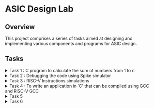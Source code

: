 # ASIC Design Lab

## Overview
This project comprises a series of tasks aimed at designing and implementing various components and programs for ASIC design.

## Tasks

<details>
  <summary>Task 1 : C program to calculate the sum of numbers from 1 to n </summary>

The task involves creating a simple C program that calculates the sum of numbers from 1 to n. This was achieved using the following steps:

1. **Creating and Opening the File**:
    - The file `sum1ton.c` is created and opened using the vim editor.
    ```bash
    touch sum1ton.c
    vim sum1ton.c
    ```

2. **Writing the Code**:
    - The code is written in the `sum1ton.c` file to calculate the sum of numbers from 1 to n.
    ![Writing the Code](https://github.com/user-attachments/assets/0b90a649-b3e6-42d5-ade6-600329ae8a85)

3. **Compiling and Running the Code**:
    - The code is compiled and run using the following commands:
    ```bash
    gcc sum1ton.c
    ./a.out
    ```
    ![Output](https://github.com/user-attachments/assets/f1bcb790-f27e-4a80-b626-41b78a1413ff)

4. **Parameter Change**:
    - The parameter 'n' was changed from 5 to 100 in this task.  
    ![Output](https://github.com/user-attachments/assets/da3d24f3-f028-4032-b190-96683d5642f7)

5. **RISC-V Compilation**:
    - The following command is used to compile a C source file (sum1ton.c) into an object file (sum1ton.o) for the RISC-V 64-bit architecture.
    ```bash
    riscv64-unknown-elf-gcc -O1 -mabi=lp64 -march=rv64i -o sum1ton.o sum1ton.c
    ls -ltr sum1ton.c
    ```
    ![RISC-V Compilation](https://github.com/user-attachments/assets/bda4cd2a-ef57-43b8-80ba-6283a7a58b76)

    ```bash
    riscv64-unknown-elf-objdump -d sum1ton.o | less
    ```
    ![Output](https://github.com/user-attachments/assets/7a05c12a-7e05-418f-aa5b-65f685dac8e5)
    - From this, we observe that each instruction is 4 bytes. By subtracting the address of the last instruction from the first and dividing by 4, we get 15 instructions for the main section.

6. **OFast Optimization**:
    - Similarly, the same code was compiled using OFast optimization.
    ```bash
    riscv64-unknown-elf-gcc -Ofast -mabi=lp64 -march=rv64i -o sum1ton.o sum1ton.c
    ls -ltr sum1ton.c
    ```
    ![image](https://github.com/user-attachments/assets/97023caa-ba50-4252-99a0-e21d35e0b6bf)
   
    ```bash
    riscv64-unknown-elf-objdump -d sum1ton.o | less
    ```
    ![OFast Output](https://github.com/user-attachments/assets/8cd49589-baca-47ec-88ea-0a78dda6e9f8)
    - Here, we get 12 instructions, 3 less than O1 optimization.

</details>

<details>
  <summary>Task 2 : Debugging the code using Spike simulator</summary>

The code written in [Task 1](#task-1) is being debugged using the Spike simulator.

1. **Running the Code in Spike**:
    - The compiled object file is executed in the Spike simulator using the following command:
    ```bash
    spike pk sum1ton.o
    ```
    - This command loads the RISC-V program (`sum1ton.o`) and runs it in the Spike simulator environment.
    ![Spike Output](https://github.com/user-attachments/assets/82ce5a0b-112a-4974-bb1f-6a8f38ebf090)

2. **Analyzing the Output**:
    - The output from the Spike simulator helps in verifying the correctness of the program execution on the RISC-V architecture.
    - In this case, it confirms that the sum of numbers from 1 to 100 is calculated correctly.
    ![Spike Output 2](https://github.com/user-attachments/assets/25f03f79-d2f7-401a-8a9c-6c211321f70f)

</details>

<details>
  <summary>Task 3 : RISC-V Instructions simulations</summary>

This task involves understanding the different RISC-V instruction formats and their usage in the context of assembly language programming. Below are the details of each instruction format:

1. **R-type (Register Type)**
    - **Structure**: <br> <img width="772" alt="R" src="https://github.com/user-attachments/assets/ce5d99f4-7463-48f9-aa4f-f48b41afe84e">
    - **Fields**:
        - `funct7 (31:25)`: Function code, used to specify the exact operation (e.g., add, subtract) along with `funct3`.
        - `rs2 (24:20)`: Source register 2, the second source operand.
        - `rs1 (19:15)`: Source register 1, the first source operand.
        - `funct3 (14:12)`: Function code, used together with `funct7` to specify the exact operation.
        - `rd (11:7)`: Destination register, where the result of the operation will be stored.
        - `opcode (6:0)`: Operation code, used to determine the instruction format and basic operation.
    - **Usage**: Used for arithmetic, logical, and other operations that require two register operands.

2. **I-type (Immediate Type)**
    - **Structure**: <br> <img width="772" alt="I" src="https://github.com/user-attachments/assets/8fb86523-a443-4c29-9365-e64d9b1288a7">
    - **Fields**:
        - `imm[11:0] (31:20)`: Immediate value, a constant used in operations (e.g., load, `addi`).
        - `rs1 (19:15)`: Source register, the first operand.
        - `funct3 (14:12)`: Function code, used to specify the operation.
        - `rd (11:7)`: Destination register, where the result will be stored.
        - `opcode (6:0)`: Operation code.
    - **Usage**: Used for operations involving an immediate value, such as loading data or adding a constant to a register.

3. **S-type (Store Type)**
    - **Structure**: <br> <img width="772" alt="S" src="https://github.com/user-attachments/assets/1fde53ef-bca6-4338-be46-49c249ce2d33">
    - **Fields**:
        - `imm[11:5] (31:25)`: Upper 7 bits of the immediate value.
        - `rs2 (24:20)`: Source register 2, which holds the data to be stored.
        - `rs1 (19:15)`: Source register 1, which contains the base address.
        - `funct3 (14:12)`: Function code.
        - `imm[4:0] (11:7)`: Lower 5 bits of the immediate value.
        - `opcode (6:0)`: Operation code.
    - **Usage**: Used for store instructions, where data from a register is stored to memory.

4. **B-type (Branch Type)**
    - **Structure**: <br> <img width="772" alt="B" src="https://github.com/user-attachments/assets/0b7704e6-bfbc-4215-8919-6af69dc4b0b9">
    - **Fields**:
        - `imm[12] (31)`: Most significant bit of the immediate value.
        - `imm[10:5] (30:25)`: Bits 10 to 5 of the immediate value.
        - `rs2 (24:20)`: Source register 2, the second operand for comparison.
        - `rs1 (19:15)`: Source register 1, the first operand for comparison.
        - `funct3 (14:12)`: Function code, used to specify the comparison operation.
        - `imm[4:1] (11:8)`: Bits 4 to 1 of the immediate value.
        - `imm[11] (7)`: Bit 11 of the immediate value.
        - `opcode (6:0)`: Operation code.
    - **Usage**: Used for branch instructions, where the program may jump to a different location based on a comparison.

5. **U-type (Upper Immediate Type)**
    - **Structure**: <br> <img width="772" alt="U" src="https://github.com/user-attachments/assets/59a69fe4-de5a-4024-9a01-5843ad422c21">
    - **Fields**:
        - `imm[31:12] (31:12)`: Immediate value, shifted to the upper 20 bits.
        - `rd (11:7)`: Destination register.
        - `opcode (6:0)`: Operation code.
    - **Usage**: Used for instructions that involve large immediate values, typically for loading addresses or constants.

6. **J-type (Jump Type)**
    - **Structure**: <br> <img width="772" alt="J" src="https://github.com/user-attachments/assets/77987843-4c4c-462d-a0fc-5b5d7658b5f3">
    - **Fields**:
        - `imm[20] (31)`: Bit 20 of the immediate value.
        - `imm[10:1] (30:21)`: Bits 10 to 1 of the immediate value.
        - `imm[11] (20)`: Bit 11 of the immediate value.
        - `imm[19:12] (19:12)`: Bits 19 to 12 of the immediate value.
        - `rd (11:7)`: Destination register, often used to store the return address.
        - `opcode (6:0)`: Operation code.
    - **Usage**: Used for jump instructions, where the program counter (PC) is modified to jump to a different location in the code.

The following instructions were provided as part of an exercise. 
```
ADD r4, r5, r6
SUB r6, r4, r5
AND r5, r4, r6
OR r8, r5, r5
XOR r8, r4, r4
SLT r10, r2, r4
ADDI r12, r3, 5
SW r3, r1, 4
SRL r16, r11, r2
BNE r0, r1, 20
BEQ r0, r0, 15
LW r13, r11, 2
SLL r15, r11, r2
```


| Sl.No | Instruction     | Instruction Type | Opcode   | funct3 | funct7 | rd   | rs1  | rs2  | Immediate | 32-bit Instruction Code       |
|-------|-----------------|------------------|----------|--------|--------|------|------|------|-----------|-------------------------------|
| 1     | ADD r4, r5, r6  | R-type            | 0110011  | 000    | 0000000 | r4   | r5   | r6   | -         | 0000000 00110 00101 000 00100 0110011 |
| 2     | SUB r6, r4, r5  | R-type            | 0110011  | 000    | 0100000 | r6   | r4   | r5   | -         | 0100000 00101 00100 000 00110 0110011 |
| 3     | AND r5, r4, r6  | R-type            | 0110011  | 111    | 0000000 | r5   | r4   | r6   | -         | 0000000 00110 00100 111 00101 0110011 |
| 4     | OR r8, r5, r5   | R-type            | 0110011  | 110    | 0000000 | r8   | r5   | r5   | -         | 0000000 00101 00101 110 01000 0110011 |
| 5     | XOR r8, r4, r4  | R-type            | 0110011  | 100    | 0000000 | r8   | r4   | r4   | -         | 0000000 00100 00100 100 01000 0110011 |
| 6     | SLT r10, r2, r4 | R-type            | 0110011  | 010    | 0000000 | r10  | r2   | r4   | -         | 0000000 00100 00010 010 01010 0110011 |
| 7     | ADDI r12, r3, 5 | I-type            | 0010011  | 000    | -      | r12  | r3   | -    | 5         | 000000000101 00011 000 01100 0010011  |
| 8     | SW r3, r1, 4    | S-type            | 0100011  | 010    | -      | -    | r1   | r3   | 4         | 0000000 00011 00001 010 00010 0100011 |
| 9     | SRL r16, r11, r2| R-type            | 0110011  | 101    | 0000000 | r16  | r11  | r2   | -         | 0000000 00010 01011 101 10000 0110011 |
| 10    | BNE r0, r1, 20  | B-type            | 1100011  | 001    | -      | -    | r0   | r1   | 20        | 000000 00001 00000 001 00100 1100011  |
| 11    | BEQ r0, r0, 15  | B-type            | 1100011  | 000    | -      | -    | r0   | r0   | 15        | 000000 00000 00000 000 01111 1100011  |
| 12    | LW r13, r11, 2  | I-type            | 0000011  | 010    | -      | r13  | r11  | -    | 2         | 000000000010 01011 010 01101 0000011  |
| 13    | SLL r15, r11, r2| R-type            | 0110011  | 001    | 0000000 | r15  | r11  | r2   | -         | 0000000 00010 01011 001 01111 0110011 |


| Sl.No | Instruction     | 32-bit Instruction Code           | Hexadecimal Representation | Hardcoded Instructions    |
|-------|-----------------|-----------------------------------|----------------------------|-------------|
| 1     | ADD r4, r5, r6  | 0000000 00110 00101 000 00100 0110011 | 32'h00628233                 | 32'h02208300 |
| 2     | SUB r6, r4, r5  | 0100000 00101 00100 000 00110 0110011 | 32'h40A28233                 | 32'h02209380 |
| 3     | AND r5, r4, r6  | 0000000 00110 00100 111 00101 0110011 | 32'h0062F233                 | 32'h0230a400 |
| 4     | OR r8, r5, r5   | 0000000 00101 00101 110 01000 0110011 | 32'h0052E233                 | 32'h02513480 |
| 5     | XOR r8, r4, r4  | 0000000 00100 00100 100 01000 0110011 | 32'h00424233                 | 32'h0240c500 |
| 6     | SLT r10, r2, r4 | 0000000 00100 00010 010 01010 0110011 | 32'h00414233                 | 32'h02415580 |
| 7     | ADDI r12, r3, 5 | 000000000101 00011 000 01100 0010011  | 32'h00518313                 | 32'h00520600 |
| 8     | SW r3, r1, 4    | 0000000 00011 00001 010 00010 0100011 | 32'h00312223                 | 32'h00209181 |
| 9     | SRL r16, r11, r2| 0000000 00010 01011 101 10000 0110011 | 32'h0025A133                 | 32'h00208681 |
| 10    | BNE r0, r1, 20  | 000000 00001 00000 001 00100 1100011  | 32'h00102863                 | 32'h00f00002 |
| 11    | BEQ r0, r0, 15  | 000000 00000 00000 000 01111 1100011  | 32'h00007863                 | 32'h00210700 |
| 12    | LW r13, r11, 2  | 000000000010 01011 010 01101 0000011  | 32'h0025A503                 | 32'h01409002 |
| 13    | SLL r15, r11, r2| 0000000 00010 01011 001 01111 0110011 | 32'h0025B333                 | 32'h00520601 |


## RISC-V Instruction Simulation

Install verilog and gtkwave using the following the commands
```
sudo apt get update
sudo apt get upgrade
sudo apt get install iverilog gtkwave
```
Clone the repository and download the netlist files for simulation.
```
git clone https://github.com/vinayrayapati/rv32i/
```
![image](https://github.com/user-attachments/assets/f15d0f76-6b3c-449e-88d6-c188802cb984)



This document provides the hardcoded and actual instruction simulation results for a set of RISC-V instructions. Each instruction is paired with its corresponding hardcoded and actual instruction images.

<details>
  <summary><h2>Outputs</h2></summary>

### 1. ADD r4, r5, r6
- **Instruction Code**: `32'h00628233`
- **Hardcoded Instruction**: `32'h02208300`
- **Simulation Images**:
  - **Hardcoded Instruction**: <br>
    ![h_1](https://github.com/user-attachments/assets/110b2a94-ac3b-4677-9c9d-38c938b8bf11)
  - **Actual Instruction**: <br>
    ![1](https://github.com/user-attachments/assets/e564f75e-5b6b-4f0b-8c9a-2300e2d0d1ba)

### 2. SUB r6, r4, r5
- **Instruction Code**: `32'h40A28233`
- **Hardcoded Instruction**: `32'h02209380`
- **Simulation Images**:
  - **Hardcoded Instruction**: <br>
    ![h_2](https://github.com/user-attachments/assets/81a83c20-ba85-4fe1-8877-0d78809c47fa)
  - **Actual Instruction**: <br>
    ![2](https://github.com/user-attachments/assets/80a4f82c-9895-4201-8320-f0234eb238c6)

### 3. AND r5, r4, r6
- **Instruction Code**: `32'h0062F233`
- **Hardcoded Instruction**: `32'h0230a400`
- **Simulation Images**:
  - **Hardcoded Instruction**: <br>
    ![h_3](https://github.com/user-attachments/assets/2380e240-add7-4275-9b93-9c51f20139d9)
  - **Actual Instruction**: <br>
    ![3](https://github.com/user-attachments/assets/5db41025-a0cc-40d8-be52-e6e916bd9d3d)

### 4. OR r8, r5, r5
- **Instruction Code**: `32'h0052E233`
- **Hardcoded Instruction**: `32'h02513480`
- **Simulation Images**:
  - **Hardcoded Instruction**: <br>
    ![h_4](https://github.com/user-attachments/assets/7085d86d-c4c1-43e9-9fc3-5b14c001f91f)
  - **Actual Instruction**: <br>
    ![4](https://github.com/user-attachments/assets/57d3f509-ba21-40ed-ac0f-934c4cf93101)

### 5. XOR r8, r4, r4
- **Instruction Code**: `32'h00424233`
- **Hardcoded Instruction**: `32'h0240c500`
- **Simulation Images**:
  - **Hardcoded Instruction**: <br>
    ![h_5](https://github.com/user-attachments/assets/fcffea5f-f29e-4fae-8cc0-b01c2851c845)
  - **Actual Instruction**: <br>
    ![5](https://github.com/user-attachments/assets/de8dc87c-37b9-4fdd-8562-0221301cfe65)

### 6. SLT r10, r2, r4
- **Instruction Code**: `32'h00414233`
- **Hardcoded Instruction**: `32'h02415580`
- **Simulation Images**:
  - **Hardcoded Instruction**: <br>
    ![h_6](https://github.com/user-attachments/assets/fc95c999-80fa-48b6-80ab-a053bb3b146f)
  - **Actual Instruction**: <br>
    ![6](https://github.com/user-attachments/assets/a95158d7-c58a-45cc-8385-ca79758e19bb)

### 7. ADDI r12, r3, 5
- **Instruction Code**: `32'h00518313`
- **Hardcoded Instruction**: `32'h00520600`
- **Simulation Images**:
  - **Hardcoded Instruction**: <br>
    ![h_7](https://github.com/user-attachments/assets/3bf1e827-5515-4fd4-bdd8-76be24dc0aa3)
  - **Actual Instruction**: <br>
    ![7](https://github.com/user-attachments/assets/f13fde91-372f-4627-abcb-1c5c596e4a92)

### 8. SW r3, r1, 4
- **Instruction Code**: `32'h00312223`
- **Hardcoded Instruction**: `32'h00209181`
- **Simulation Images**:
  - **Hardcoded Instruction**: <br>
    ![h_8](https://github.com/user-attachments/assets/be02fdf7-ac66-46b7-8bd1-ea1ac193dd08)
  - **Actual Instruction**: <br>
    ![8](https://github.com/user-attachments/assets/32a648f2-bc23-4a65-8f8d-c67598181745)

### 9. SRL r16, r11, r2
- **Instruction Code**: `32'h0025A133`
- **Hardcoded Instruction**: `32'h00208681`
- **Simulation Images**:
  - **Hardcoded Instruction**: <br>
    ![h_9](https://github.com/user-attachments/assets/eda483c2-a4b2-473c-8682-ebe6fe895449)
  - **Actual Instruction**: <br>
    ![9](https://github.com/user-attachments/assets/57260bb9-8aa6-4f65-b423-53e21a1bcc15)

### 10. BNE r0, r1, 20
- **Instruction Code**: `32'h00102863`
- **Hardcoded Instruction**: `32'h00f00002`
- **Simulation Images**:
  - **Hardcoded Instruction**: <br>
    ![h_10](https://github.com/user-attachments/assets/f971b08b-64b3-477f-8d1f-aee3d077a190)
  - **Actual Instruction**: <br>
    ![10](https://github.com/user-attachments/assets/bf0f50c2-69a0-4d4a-9da6-aea268d87ec8)

### 11. BEQ r0, r0, 15
- **Instruction Code**: `32'h00007863`
- **Hardcoded Instruction**: `32'h00210700`
- **Simulation Images**:
  - **Hardcoded Instruction**: <br>
    ![h_11](https://github.com/user-attachments/assets/d720d527-9f47-465e-88bf-ba3f10fd03a5)
  - **Actual Instruction**: <br>
    ![11](https://github.com/user-attachments/assets/cf3e223f-dcf4-48b6-b2ff-a8354a4c47a4)

### 12. LW r13, r11, 2
- **Instruction Code**: `32'h0025A503`
**Simulation Images**: <br>
    ![Actual Instruction](https://github.com/user-attachments/assets/3b72e9ac-615f-4413-b3ad-dece32dacd9f)

### 13. SLL r15, r11, r2
- The above command was not able to be executed as there was not enough memory spaces and the program was compiled with a warning:
- ![image](https://github.com/user-attachments/assets/cf5ed2e3-c4a7-4808-be96-91d0dda94471)
- **Instruction Code**: `32'h0025B333`
- **Simulation Images**: <br>
    ![Actual Instruction](https://github.com/user-attachments/assets/323b9b69-8116-4370-9309-1177e62adac2)


</details>

### Conclusion:
We noticed a change in the output between hardcoded instructions and the and the derived instructions waveforms which was what was expected.
</details>

<details>
  <summary>Task 4 : To write an application in 'C' that can be compiled using GCC and RISC-V GCC</summary>

In this task the bubble sort algorithm has been used and the code is given below.
```c
#include <stdio.h>
#include <stdint.h>

int main() {
    int32_t arr[] = {64, 34, 25, 12, 22, 11, 90}; // Hardcoded input array
    int32_t n = sizeof(arr) / sizeof(arr[0]);
    int32_t i, j;
    int32_t temp;
    int32_t swapped;

    // Print the original array
    printf("Original array:\n");
    for (i = 0; i < n; i++) {
        printf("%d ", arr[i]);
    }
    printf("\n");

    // Bubble sort algorithm
    for (i = 0; i < n - 1; i++) {
        swapped = 0;
        for (j = 0; j < n - i - 1; j++) {
            if (arr[j] > arr[j + 1]) {
                // Swap arr[j] and arr[j + 1]
                temp = arr[j];
                arr[j] = arr[j + 1];
                arr[j + 1] = temp;
                swapped = 1;
            }
        }
        // If no two elements were swapped in the inner loop, then the array is sorted
        if (swapped == 0) {
            break;
        }
    }

    // Print the sorted array
    printf("Sorted array:\n");
    for (i = 0; i < n; i++) {
        printf("%d ", arr[i]);
    }
    printf("\n");

    return 0;
}
```

![image](https://github.com/user-attachments/assets/2defda40-386b-4eaf-a580-ddd1f5e0ece2)

Now run the following codes for compiling. 

```
gcc bubbleSort.c
./a.out
riscv64-unknown-elf-gcc -O1 -mabi=lp64 -march=rv64i -o bubbleSort.o bubbleSort.c
riscv64-unknown-elf-objdump -d bubbleSort.o | less
spike pk bubbleSort.o
```

![image](https://github.com/user-attachments/assets/3b998ae2-de12-4343-a5ca-6a81f23610e7)

From this picture we can see that O0 = 01.
</details>

<details>
  <summary>Task 5</summary>

# TL-Verilog Implementation of Circuits using Makerchip IDE

This repository contains implementations of various combinatorial, sequential, and pipeline circuits using TL-Verilog in the Makerchip IDE. Below is a brief description of each circuit with corresponding screenshots.

## Combinatorial Circuits

1. **Inverter**
   - A basic logic gate that outputs the inverted value of the input signal.
   - ![Inverter](https://github.com/user-attachments/assets/d3f236c7-a1bb-4067-a775-87faeda2e124)

2. **2-input AND**
   - Outputs a high signal only when both inputs are high.
   - ![2-input AND](https://github.com/user-attachments/assets/b6e076de-b9df-4398-ae2c-1271721d809a)

3. **2-input OR**
   - Outputs a high signal if at least one input is high.
   - ![2-input OR](https://github.com/user-attachments/assets/1b3e290c-ce62-4c65-aa65-45e5a0d29f79)

4. **2-input XOR**
   - Outputs a high signal only when the inputs differ.
   - ![2-input XOR](https://github.com/user-attachments/assets/1257d8be-d847-4c61-a249-5eff99c38ea8)

5. **Vector Addition**
   - Adds corresponding elements of two input vectors.
   - ![Vector Addition](https://github.com/user-attachments/assets/2ffb268c-78b3-4163-8122-b71f325a3922)

6. **2:1 Mux**
   - Selects one of two inputs based on a control signal.
   - ![2:1 Mux](https://github.com/user-attachments/assets/1dc9e902-7145-40c7-b9fc-f9f2537c587f)

7. **2:1 Mux with Vectors**
   - A multiplexer that selects between vector inputs based on a control signal.
   - ![2:1 Mux with Vectors](https://github.com/user-attachments/assets/45a4cccc-7278-4d6d-83f6-a86a2721762a)

8. **Combinatorial Calculator**
   - Performs basic arithmetic operations using combinatorial logic.
   - ![Combinatorial Calculator](https://github.com/user-attachments/assets/bd3046ea-9b00-4df3-8fc3-329ffcde3fe2)

## Sequential Circuits

1. **Fibonacci Series**
   - Generates a Fibonacci sequence using sequential logic.
   - ![Fibonacci Series](https://github.com/user-attachments/assets/6be0adb4-59a0-4c13-978e-5dfe9b1f74e9)

2. **Free Running Counter**
   - A counter that increments its value continuously with each clock cycle.
   - ![Free Running Counter](https://github.com/user-attachments/assets/dd450316-6605-4b85-8975-d19b05cd6b00)

3. **Sequential Calculator**
   - A calculator that performs operations over multiple clock cycles, utilizing sequential logic.
   - ![Sequential Calculator](https://github.com/user-attachments/assets/2c5c60cd-dcd4-445f-8e6f-78647c266422)

## Pipeline Logic

1. **Pipeline Design**
   - A design that breaks down operations into multiple stages to improve processing throughput.
   - ![Pipeline Design](https://github.com/user-attachments/assets/4cd14b8c-d314-499b-95c5-270a0016f27d)
   - ![Pipeline Design Example](https://github.com/user-attachments/assets/2ea28c83-1336-4c9b-8c06-3719f1d1465a)

2. **2 Cycle Calculator**
   - A calculator that executes operations over two stages, leveraging pipelining for enhanced performance.
   - ![2 Cycle Calculator](https://github.com/user-attachments/assets/b08efe91-f86d-4c5c-84fb-8f245337c826)
   - ![2 Cycle Pipeline Example](https://github.com/user-attachments/assets/f08559dc-1706-4217-8a0e-b40a2d20c83f)

</details>

<details>
  <summary>Task 6</summary>

1. **Program Counter Increment**
   - Implements a basic program counter that increments with each clock cycle.
   - ```
      \m4_TLV_version 1d: tl-x.org
      \SV
         // This code can be found in: https://github.com/stevehoover/RISC-V_MYTH_Workshop
         
         m4_include_lib(['https://raw.githubusercontent.com/BalaDhinesh/RISC-V_MYTH_Workshop/master/tlv_lib/risc-v_shell_lib.tlv'])
      
      \SV
         m4_makerchip_module   // (Expanded in Nav-TLV pane.)
      \TLV
      
         // /====================\
         // | Sum 1 to 9 Program |
         // \====================/
         //
         // Program for MYTH Workshop to test RV32I
         // Add 1,2,3,...,9 (in that order).
         //
         // Regs:
         //  r10 (a0): In: 0, Out: final sum
         //  r12 (a2): 10
         //  r13 (a3): 1..9
         //  r14 (a4): Sum
         // 
         // External to function:
         m4_asm(ADD, r10, r0, r0)             // Initialize r10 (a0) to 0.
         // Function:
         m4_asm(ADD, r14, r10, r0)            // Initialize sum register a4 with 0x0
         m4_asm(ADDI, r12, r10, 1010)         // Store count of 10 in register a2.
         m4_asm(ADD, r13, r10, r0)            // Initialize intermediate sum register a3 with 0
         // Loop:
         m4_asm(ADD, r14, r13, r14)           // Incremental addition
         m4_asm(ADDI, r13, r13, 1)            // Increment intermediate register by 1
         m4_asm(BLT, r13, r12, 1111111111000) // If a3 is less than a2, branch to label named <loop>
         m4_asm(ADD, r10, r14, r0)            // Store final result to register a0 so that it can be read by main program
         
         // Optional:
         // m4_asm(JAL, r7, 00000000000000000000) // Done. Jump to itself (infinite loop). (Up to 20-bit signed immediate plus implicit 0 bit (unlike JALR) provides byte address; last immediate bit should also be 0)
         m4_define_hier(['M4_IMEM'], M4_NUM_INSTRS)
      
         |cpu
            @0
               $reset = *reset;
               $clk_ach = *clk;
               $pc[31:0] = >>1$reset ? '0 : >>1$pc + 32'd4;
      
      
      
            // YOUR CODE HERE
            // ...
      
            // Note: Because of the magic we are using for visualisation, if visualisation is enabled below,
            //       be sure to avoid having unassigned signals (which you might be using for random inputs)
            //       other than those specifically expected in the labs. You'll get strange errors for these.
      
         
         // Assert these to end simulation (before Makerchip cycle limit).
         *passed = *cyc_cnt > 40;
         *failed = 1'b0;
         
         // Macro instantiations for:
         //  o instruction memory
         //  o register file
         //  o data memory
         //  o CPU visualization
         |cpu
            //m4+imem(@1)    // Args: (read stage)
            //m4+rf(@1, @1)  // Args: (read stage, write stage) - if equal, no register bypass is required
            //m4+dmem(@4)    // Args: (read/write stage)
      
         //m4+cpu_viz(@4)    // For visualisation, argument should be at least equal to the last stage of CPU logic. @4 would work for all labs.
      \SV
         endmodule
     ```
   - ![Program Counter](https://github.com/user-attachments/assets/f1a43cb4-2be6-4c25-ba3d-560ddd97e261)
  
</details>
